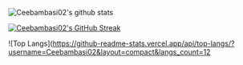 ![Ceebambasi02's github stats](https://github-readme-stats.vercel.app/api?username=Ceebambasi02&show_icons=true)

[![Ceebambasi02's GitHub Streak](https://github-readme-streak-stats.herokuapp.com?user=Ceebambasi02)](https://git.io/streak-stats)

![Top Langs](https://github-readme-stats.vercel.app/api/top-langs/?username=Ceebambasi02&layout=compact&langs_count=12
